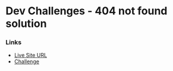 # Dev Challenges - 404 not found solution

### Links

- [Live Site URL](https://404-not-found-1.netlify.app/)
- [Challenge](https://devchallenges.io/challenges/wBunSb7FPrIepJZAg0sY)